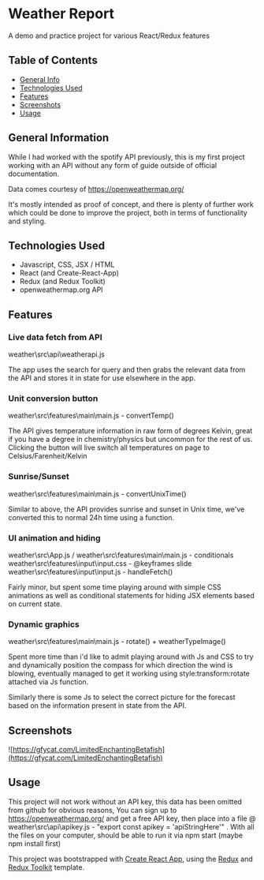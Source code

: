 # Weather Report
A demo and practice project for various React/Redux features

## Table of Contents
* [General Info](#general-information)
* [Technologies Used](#technologies-used)
* [Features](#features)
* [Screenshots](#screenshots)
* [Usage](#usage)

## General Information
While I had worked with the spotify API previously, this is my first project working with an API without any form of guide outside of official documentation.

Data comes courtesy of https://openweathermap.org/

It's mostly intended as proof of concept, and there is plenty of further work which could be done to improve the project, both in terms of functionality and styling.

## Technologies Used
- Javascript, CSS, JSX / HTML
- React (and Create-React-App)
- Redux (and Redux Toolkit)
- openweathermap.org API


## Features

### Live data fetch from API
weather\src\api\weatherapi.js

The app uses the search for query and then grabs the relevant data from the API and stores it in state for use elsewhere in the app.

### Unit conversion button
weather\src\features\main\main.js - convertTemp()

The API gives temperature information in raw form of degrees Kelvin, great if you have a degree in chemistry/physics but uncommon for the rest of us. Clicking the button will live switch all temperatures on page to Celsius/Farenheit/Kelvin

### Sunrise/Sunset
weather\src\features\main\main.js - convertUnixTime()

Similar to above, the API provides sunrise and sunset in Unix time, we've converted this to normal 24h time using a function.

### UI animation and hiding
weather\src\App.js / weather\src\features\main\main.js - conditionals
weather\src\features\input\input.css - @keyframes slide
weather\src\features\input\input.js - handleFetch()

Fairly minor, but spent some time playing around with simple CSS animations as well as conditional statements for hiding JSX elements based on current state.

### Dynamic graphics
weather\src\features\main\main.js - rotate() + weatherTypeImage()

Spent more time than i'd like to admit playing around with Js and CSS to try and dynamically position the compass for which direction the wind is blowing, eventually managed to get it working using style:transform:rotate attached via Js function.

Similarly there is some Js to select the correct picture for the forecast based on the information present in state from the API.

## Screenshots
![https://gfycat.com/LimitedEnchantingBetafish](https://gfycat.com/LimitedEnchantingBetafish)

## Usage
This project will not work without an API key, this data has been omitted from github for obvious reasons, You can sign up to https://openweathermap.org/ and get a free API key, then place into a file @ weather\src\api\apikey.js - "export const apikey = 'apiStringHere'" .
With all the files on your computer, should be able to run it via npm start (maybe npm install first)



This project was bootstrapped with [Create React App](https://github.com/facebook/create-react-app), using the [Redux](https://redux.js.org/) and [Redux Toolkit](https://redux-toolkit.js.org/) template.

